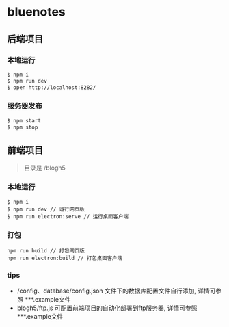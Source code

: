 # bluenotes


## 后端项目

### 本地运行

```bash
$ npm i
$ npm run dev
$ open http://localhost:8282/
```

### 服务器发布

```bash
$ npm start
$ npm stop
```

## 前端项目
> 目录是 /blogh5

### 本地运行
```
$ npm i
$ npm run dev // 运行网页版
$ npm run electron:serve // 运行桌面客户端
```
### 打包

```
npm run build // 打包网页版
npm run electron:build // 打包桌面客户端
```
### tips
* /config、database/config.json 文件下的数据库配置文件自行添加, 详情可参照 ***.example文件
* blogh5/ftp.js 可配置前端项目的自动化部署到ftp服务器, 详情可参照 ***.example文件
